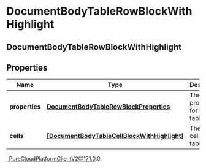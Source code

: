 # DocumentBodyTableRowBlockWithHighlight

## DocumentBodyTableRowBlockWithHighlight

## Properties

|Name | Type | Description | Notes|
|------------ | ------------- | ------------- | -------------|
| **properties** | [**DocumentBodyTableRowBlockProperties**](DocumentBodyTableRowBlockProperties) | The properties for the table rows. | [optional] |
| **cells** | [**[DocumentBodyTableCellBlockWithHighlight]**]([DocumentBodyTableCellBlockWithHighlight]) | The list of cells for the table. | |



_PureCloudPlatformClientV2@171.0.0_
